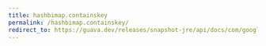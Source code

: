 ```yaml
---
title: hashbimap.containskey
permalink: /hashbimap.containskey/
redirect_to: https://guava.dev/releases/snapshot-jre/api/docs/com/google/common/collect/HashBiMap.html#containsKey-java.lang.Object-
---
```

